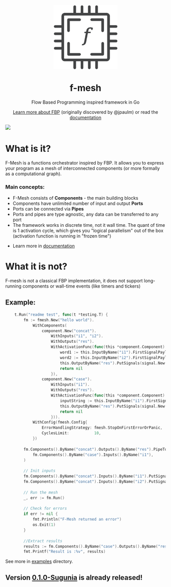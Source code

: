 <div align="center">
  <img src="./assets/img/logo.png" width="200" height="200" alt="f-mesh"/>
  <h1>f-mesh</h1>
  <p>Flow Based Programming inspired framework in Go</p>
  
[Learn more about FBP](https://jpaulm.github.io/fbp/) (originally discovered by @jpaulm) or read the [documentation](https://github.com/hovsep/fmesh/wiki)
</div>

<img src="https://github.com/user-attachments/assets/045bb7ac-0852-4a0d-9158-6af2d6e66dbb" width="500px">


<h1>What is it?</h1>
<p>F-Mesh is a functions orchestrator inspired by FBP. 
It allows you to express your program as a mesh of interconnected components (or more formally as a computational graph).
</p>
<h3>Main concepts:</h3>
<ul>
<li>F-Mesh consists of <b>Components</b> - the main building blocks</li>
<li>Components have unlimited number of input and output <b>Ports</b></li>
<li>Ports can be connected via <b>Pipes</b></li>
<li>Ports and pipes are type agnostic, any data can be transferred to any port</li>
<li>The framework works in discrete time, not it wall time. The quant of time is 1 activation cycle, which gives you "logical parallelism" out of the box (activation function is running in "frozen time")</li>
<li>
	
Learn more in [documentation](https://github.com/hovsep/fmesh/wiki)
</li>
</ul>

<h1>What it is not?</h1>
<p>F-mesh is not a classical FBP implementation, it does not support long-running components or wall-time events (like timers and tickers)</p>


<h2>Example:</h2>

```go
	t.Run("readme test", func(t *testing.T) {
		fm := fmesh.New("hello world").
			WithComponents(
				component.New("concat").
					WithInputs("i1", "i2").
					WithOutputs("res").
					WithActivationFunc(func(this *component.Component) error {
						word1 := this.InputByName("i1").FirstSignalPayloadOrDefault("").(string)
						word2 := this.InputByName("i2").FirstSignalPayloadOrDefault("").(string)
						this.OutputByName("res").PutSignals(signal.New(word1 + word2))
						return nil
					}),
				component.New("case").
					WithInputs("i1").
					WithOutputs("res").
					WithActivationFunc(func(this *component.Component) error {
						inputString := this.InputByName("i1").FirstSignalPayloadOrDefault("").(string)
						this.OutputByName("res").PutSignals(signal.New(strings.ToTitle(inputString)))
						return nil
					})).
			WithConfig(fmesh.Config{
				ErrorHandlingStrategy: fmesh.StopOnFirstErrorOrPanic,
				CyclesLimit:           10,
			})

		fm.Components().ByName("concat").Outputs().ByName("res").PipeTo(
			fm.Components().ByName("case").Inputs().ByName("i1"),
		)

		// Init inputs
		fm.Components().ByName("concat").Inputs().ByName("i1").PutSignals(signal.New("hello "))
		fm.Components().ByName("concat").Inputs().ByName("i2").PutSignals(signal.New("world !"))

		// Run the mesh
		_, err := fm.Run()

		// Check for errors
		if err != nil {
			fmt.Println("F-Mesh returned an error")
			os.Exit(1)
		}

		//Extract results
		results := fm.Components().ByName("case").Outputs().ByName("res").FirstSignalPayloadOrNil()
		fmt.Printf("Result is :%v", results)
```

See more in [examples](https://github.com/hovsep/fmesh/tree/main/examples) directory.
<h2>Version <a href="https://github.com/hovsep/fmesh/releases/tag/v0.0.1-alpha">0.1.0-Sugunia</a> is already released!</h2>
